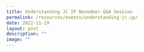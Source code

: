 ```yaml
---
title: Understanding JC IP November Q&A Session
permalink: /resources/events/understanding-jc-ip/
date: 2022-11-19
layout: post
description: ""
image: ""
---
```

